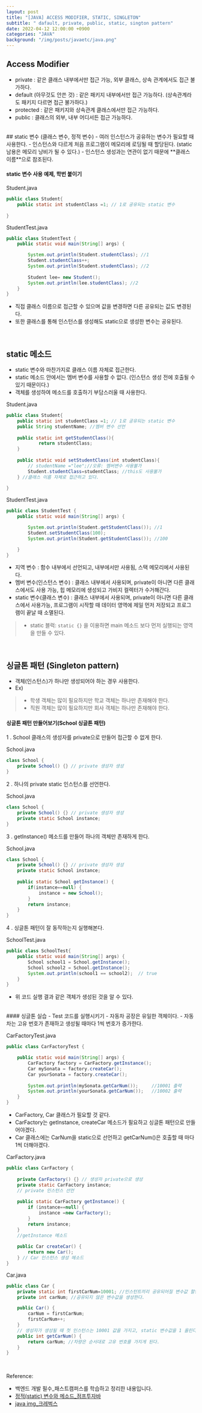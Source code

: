 ```yaml
---
layout: post
title: "[JAVA] ACCESS MODIFIER, STATIC, SINGLETON"
subtitle: " dafault, private, public, static, sington pattern"
date: 2022-04-12 12:00:00 +0900
categories: "JAVA"
background: "/img/posts/javaetc/java.png"
---
```



## Access Modifier
- private : 같은 클래스 내부에서만 접근 가능, 외부 클래스, 상속 관계에서도 접근 불가하다.
- default (아무것도 안쓴 것) : 같은 패키지  내부에서만 접근 가능하다. (상속관계라도 패키지 다르면 접근 불가하다.)
- protected : 같은 패키지와 상속관계 클래스에서만 접근 가능하다.
- public : 클래스의 외부, 내부 어디서든 접근 가능하다.

<br>
## static 변수 (클래스 변수, 정적 변수)
- 여러 인스턴스가 공유하는 변수가 필요할 때 사용한다.
- 인스턴스와 다르게 처음 프로그램이 메모리에 로딩될 때 할당된다. (static 남용은 메모리 낭비가 될 수 있다.)
- 인스턴스 생성과는 연관이 없기 때문에 **클래스 이름**으로 참조된다. 


#### static 변수 사용 예제, 학번 붙이기

Student.java

```java
public class Student{
	public static int studentClass =1; // 1로 공유되는 static 변수
    
}
```

StudentTest.java

```java
public class StudentTest {
	public static void main(String[] args) {

        System.out.println(Student.studentClass); //1
        Student.studentClass++;
        System.out.println(Student.studentClass); //2
        
        Student lee= new Student();
        System.out.println(lee.studentClass); //2 
    }
}

```

- 직접 클래스 이름으로 접근할 수 있으며 값을 변경하면 다른 공유되는 값도 변경된다. 
- 또한 클래스를 통해 인스턴스를 생성해도 static으로 생성한 변수는 공유된다. 

<br>

## static 메소드
- static 변수와 마찬가지로 클래스 이름 자체로 접근한다.
- static 메소드 안에서는 멤버 변수를 사용할 수 없다. (인스턴스 생성 전에 호출될 수 있기 때문이다.)
- 객체를 생성하여 메소드를 호출하기 부담스러울 때 사용한다. 

Student.java

```java
public class Student{
	public static int studentClass =1; // 1로 공유되는 static 변수	
    public String studentName; //멤버 변수 선언
    
    public static int getStudentClass(){
    		return studentClass;
    }
    
    public static void setStudentClass(int studentClass){
    	// studentName ="lee";//오류: 멤버변수 사용불가
    	Student.studentClass=studentClass; //this도 사용불가
    } //클래스 이름 자체로 접근하고 있다. 
    
}
```

StudentTest.java

```java
public class StudentTest {
	public static void main(String[] args) {

        System.out.println(Student.getStudentClass()); //1
        Student.setStudentClass(100);
        System.out.println(Student.getStudentClass()); //100

    }
}
```

- 지역 변수 :  함수 내부에서 선언되고, 내부에서만 사용됨, 스택 메모리에서 사용된다.
- 멤버 변수(인스턴스 변수) : 클래스 내부에서 사용되며, private이 아니면 다른 클래스에서도 사용 가능, 힙 메모리에 생성되고 가비지 컬렉터가 수거해간다.
- static 변수(클래스 변수) : 클래스  내부에서 사용되며, private이 아니면 다른 클래스에서 사용가능, 프로그램이 시작할 때 데이터 영역에 제일 먼저 저장되고 프로그램이 끝날 때 소멸된다.
> - static 블럭: `static {}` 을 이용하면 main 메소드 보다 먼저 실행되는 영역을 만들 수 있다. 

<br>

## 싱글톤 패턴 (Singleton pattern)
- 객체(인스턴스)가 하나만 생성되어야 하는 경우 사용한다.
- Ex) 
> - 학생 객체는 많이 필요하지만 학교 객체는 하나만 존재해야 한다.
> - 직원 객체는 많이 필요하지만 회사 객체는 하나만 존재해야 한다.  

#### 싱글톤 패턴 만들어보기(School 싱글톤 패턴)

1 . School 클래스의 생성자를 private으로 만들어 접근할 수 없게 한다.

School.java

```java
class School {
    private School() {} // private 생성자 생성
}
```

2 . 하나의 private static 인스턴스를 선언한다.

School.java

```java
class School {
    private School() {} // private 생성자 생성
    private static School instance;
}
```

3 . getInstance() 메소드를 만들어 하나의 객체만 존재하게 한다. 

School.java

```java
class School {
    private School() {} // private 생성자 생성
    private static School instance;
    
    public static School getInstance() {
        if(instance==null) {
            instance = new School();
        }
        return instance;
    }
}
```

4 . 싱글톤 패턴이 잘 동작하는지 실행해본다.

SchoolTest.java

```java
public class SchoolTest{
    public static void main(String[] args) {
        School school1 = School.getInstance();
        School school2 = School.getInstance();
        System.out.println(school1 == school2);  // true
    }
}
```

- 위 코드 실행 결과 같은 객체가 생성된 것을 알 수 있다. 

<br>
#### 싱글톤 실습
- Test 코드를 실행시키기
- 자동차 공장은 유일한 객체이다.
- 자동차는 고유 번호가 존재하고 생성될 때마다 1씩 번호가 증가한다. 

CarFactoryTest.java

```java
public class CarFactoryTest {

	public static void main(String[] args) {
		CarFactory factory = CarFactory.getInstance();
		Car mySonata = factory.createCar();
		Car yourSonata = factory.createCar();
		
		System.out.println(mySonata.getCarNum());     //10001 출력
		System.out.println(yourSonata.getCarNum());   //10002 출력
	}
}
```

- CarFactory, Car 클래스가 필요할 것 같다.
- CarFactory는 getInstance, createCar 메소드가 필요하고 싱글톤 패턴으로 만들어야겠다.
- Car 클래스에는 CarNum을 static으로 선언하고 getCarNum()은 호출할 때 마다 1씩 더해야겠다. 


CarFactory.java

```java
public class CarFactory {
	
    private CarFactory() {} // 생성자 private으로 생성
	private static CarFactory instance;
    // private 인스턴스 선언
	
	public static CarFactory getInstance() {
		if (instance==null) {
			instance =new CarFactory();				
		}
		return instance;
	}
	//getInstance 메소드
    
	public Car createCar() {
		return new Car();
	} // Car 인스턴스 생성 메소드
}
```

Car.java

```java
public class Car {
	private static int firstCarNum=10001; //인스턴트끼리 공유되어질 변수값 할당
    private int carNum; //공유되지 않은 변수값을 생성한다. 

    public Car() {
		carNum = firstCarNum; 
		firstCarNum++; 
	}
	// 생성자가 생성될 때 첫 인스턴스는 10001 값을 가지고, static 변수값을 1 올린다. 그러면 다음 인스턴스는 10002 값을 가지게 됟다. 
	public int getCarNum() {
		return carNum; //차량은 순서대로 고유 번호를 가지게 된다.
	}
}
```

<br>

Reference:
- 백엔드 개발 필수_패스트캠퍼스를 학습하고 정리한 내용입니다.  
- [정적(static) 변수와 메소드_점프투자바](https://wikidocs.net/228)
- [java img_크레벅스](https://www.crebugs.com/product/view.php?idx=7382&code=1412) 
